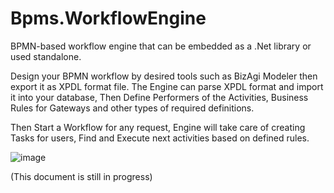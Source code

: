 # Bpms.WorkflowEngine
BPMN-based workflow engine that can be embedded as a .Net library or used standalone. 

Design your BPMN workflow by desired tools such as BizAgi Modeler then export it as XPDL format file.
The Engine can parse XPDL format and import it into your database, Then Define Performers of the Activities, Business Rules for Gateways 
and other types of required definitions.

Then Start a Workflow for any request, Engine will take care of creating Tasks for users, Find and Execute next activities based on defined rules.

![image](https://user-images.githubusercontent.com/11366898/224039874-6f633480-8c9f-4e04-82a5-8d957310c4f8.png)

(This document is still in progress)



